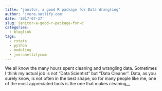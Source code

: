```yaml
---
title: "janitor, a good R package for Data Wrangling"
author: 'jvera.netlify.com'
date: '2017-07-27'
slug: janitor-a-good-r-package-for-d
categories:
  - bloglink
tags:
  - rstats
  - python
  - modeling
  - jveranetlifycom
---
```


We all know the many hours spent cleaning and wrangling data. Sometimes I think my actual job is not “Data Scientist” but “Data Cleaner”. Data, as you surely know, is not often in the best shape, so for many people like me, one of the most appreciated tools is the one that makes cleaning[... <i class="fas fa-external-link-alt"></i>](http://jvera.netlify.com/post/2017/07/27/janitor-a-good-r-package-for-data-wrangling/)

